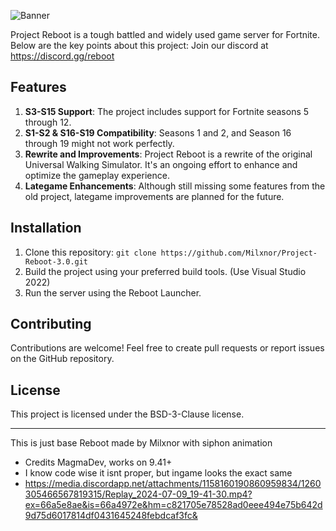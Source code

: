![Banner](https://i.imgur.com/p0P4tcI.png)

Project Reboot is a tough battled and widely used game server for Fortnite.  Below are the key points about this project:
Join our discord at https://discord.gg/reboot

## Features

1. **S3-S15 Support**: The project includes support for Fortnite seasons 5 through 12.
2. **S1-S2 & S16-S19 Compatibility**: Seasons 1 and 2, and Season 16 through 19 might not work perfectly.
3. **Rewrite and Improvements**: Project Reboot is a rewrite of the original Universal Walking Simulator. It's an ongoing effort to enhance and optimize the gameplay experience.
4. **Lategame Enhancements**: Although still missing some features from the old project, lategame improvements are planned for the future.

## Installation

1. Clone this repository: `git clone https://github.com/Milxnor/Project-Reboot-3.0.git`
2. Build the project using your preferred build tools. (Use Visual Studio 2022)
3. Run the server using the Reboot Launcher.
## Contributing

Contributions are welcome! Feel free to create pull requests or report issues on the GitHub repository.

## License

This project is licensed under the BSD-3-Clause license.

---
This is just base Reboot made by Milxnor with siphon animation 
- Credits MagmaDev, works on 9.41+
- I know code wise it isnt proper, but ingame looks the exact same
- https://media.discordapp.net/attachments/1158160190860959834/1260305466567819315/Replay_2024-07-09_19-41-30.mp4?ex=66a5e8ae&is=66a4972e&hm=c821705e78528ad0eee494e75b642d9d75d6017814df0431645248febdcaf3fc&

